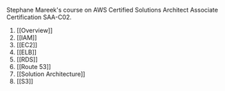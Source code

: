 Stephane Mareek's course on AWS Certified Solutions Architect Associate Certification SAA-C02.
1.  [[Overview]]
2.  [[IAM]]
3.  [[EC2]]
4.  [[ELB]]
5.  [[RDS]]
6.  [[Route 53]]
7.  [[Solution Architecture]]
8.  [[S3]]